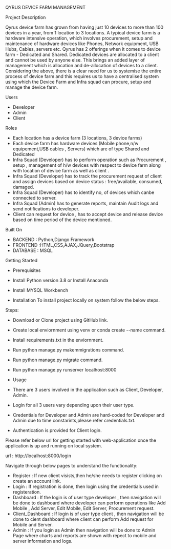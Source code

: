 QYRUS DEVICE FARM MANAGEMENT

Project Description

Qyrus device farm has grown from having just 10 devices to more than 100 devices in a year, from 1 location to 3 locations. 
A typical device farm is a hardware intensive operation, which involves procurement, setup and maintenance of hardware devices like Phones, Network equipment, USB Hubs, Cables, servers etc.
Qyrus has 2 offerings when it comes to device farm - Dedicated and Shared. 
Dedicated devices are allocated to a client and cannot be used by anyone else. 
This brings an added layer of management which is allocation and de-allocation of devices to a client.
Considering the above, there is a clear need for us to systemise the entire process of device farm and this requires us to have a centralised system using which the Device Farm and Infra squad can procure, setup and manage the device farm.

Users

* Developer
* Admin 
* Client

Roles

* Each location has a device farm (3 locations, 3 device farms)
* Each device farm has hardware devices (Mobile phone,n/w equipement,USB cables , Servers) which are of type Shared and Dedicated
* Infra Squad (Developer) has to perform operation such as  Procurement , setup , management of h/w devices with respect to device farm along with location of device farm as well as client .
* Infra Squad (Developer) has to track the procurement request of client and assign devices based on device status : free/available, consumed, damaged.
* Infra Squad (Developer) has to identify no, of devices which canbe connected to server.
* Infra Squad (Admin) has to generate reports, maintain Audit logs and send notifications to developer.
* Client can request for device , has to accept device and release device based on time period of the device mentioned. 

Built On

* BACKEND : Python,Django Framework
* FRONTEND :HTML,CSS,AJAX,JQuery,Bootstrap
* DATABASE : MSQL

Getting Started


* Prerequisites

* Install Python version 3.8 or Install Anaconda
* Install MYSQL Workbench


* Installation
To install project locally on system follow the below steps.

Steps:

* Download or Clone project using GitHub link.
* Create local enviornment using venv or conda create --name command.
* Install requirements.txt in the enviornment.
* Run python manage.py makemmigrations command.
* Run python manage.py migrate command.
* Run python manage.py runserver localhost:8000

* Usage

* There are 3 users involved in the application such as Client, Developer, Admin.
* Login for all 3 users vary depending upon their user type.
* Credentials for Developer and Admin are hard-coded for Developer and Admin due to time constarints,please refer credentials.txt.
* Authentication is provided for Client login.

Please refer below url for getting started with web-application once the application is up and running on local system.

url :  http://localhost:8000/login

Navigate through below pages to understand the functionality:

* Register : If new client visists,then he/she needs to register clicking on create an account link.
* Login : If registration is done, then login using the credentials used in registeration.
* Dashboard : If the login is of user type developer , then navigation will be done to dashboard where developer can perform operations like Add Mobile , Add Server, Edit Mobile, Edit Server, Procurement request.
* Client_Dashboard : If login is of user type client , then navigation will be done to cient dashboard where client can perform Add request for Mobile and Server.
* Admin : If you login as Admin then navigation will be done to Admin Page where charts and reports are shown with repect to mobile and server information and logs.
